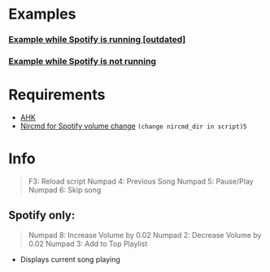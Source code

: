 # Examples
### [Example while Spotify is running [outdated]](https://youtu.be/whSEENEBa6E)

### [Example while Spotify is not running](https://youtu.be/H9BHAGh8GXI)

# Requirements
- [AHK](https://www.autohotkey.com/)
- [Nircmd for Spotify volume change](http://www.nirsoft.net/utils/nircmd.html) 
`(change nircmd_dir in script)5`

# Info
> F3: Reload script
> Numpad 4: Previous Song
> Numpad 5: Pause/Play
> Numpad 6: Skip song
## Spotify only:
> Numpad 8: Increase Volume by 0.02
> Numpad 2: Decrease Volume by 0.02
> Numpad 3: Add to Top Playlist

- Displays current song playing
#
